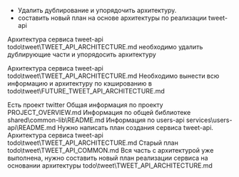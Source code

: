 - Удалить дублирование и упорядочить архитектуру.
- составить новый план на основе архитектуры по реализации tweet-api

Архитектура сервиса tweet-api todo\tweet\TWEET_API_ARCHITECTURE.md
необходимо удалить дублирующие части и упорядосить архитектуру

Архитектура сервиса tweet-api todo\tweet\TWEET_API_ARCHITECTURE.md
Необходимо вынести всю информацию и архитектуру по кэшированию в todo\tweet\FUTURE_TWEET_API_ARCHITECTURE.md


Есть проект twitter 
Общая информация по проекту PROJECT_OVERVIEW.md
Информация по общей библиотеке shared\common-lib\README.md
Информация по users-api services\users-api\README.md
Нужно написать план создания сервиса tweet-api.
Архитектура сервиса tweet-api todo\tweet\TWEET_API_ARCHITECTURE.md
Старый план todo\tweet\TWEET_API_COMMON.md
Вся часть с архитектурой уже выполнена, нужно составить новый план реализации сервиса на основании архитектуры todo\tweet\TWEET_API_ARCHITECTURE.md
